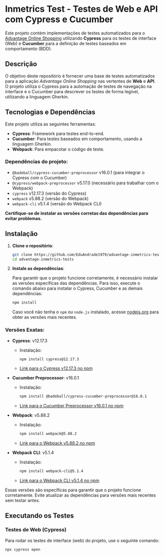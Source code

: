 # Inmetrics Test - Testes de Web e API com Cypress e Cucumber

Este projeto contém implementações de testes automatizados para o [Advantage Online Shopping](https://www.advantageonlineshopping.com/) utilizando **Cypress** para os testes de interface (Web) e **Cucumber** para a definição de testes baseados em comportamento (BDD).

## Descrição

O objetivo deste repositório é fornecer uma base de testes automatizados para a aplicação *Advantage Online Shopping* nas vertentes de **Web** e **API**. O projeto utiliza o Cypress para a automação de testes de navegação na interface e o Cucumber para descrever os testes de forma legível, utilizando a linguagem Gherkin.

## Tecnologias e Dependências

Este projeto utiliza as seguintes ferramentas:

- **Cypress**: Framework para testes end-to-end.
- **Cucumber**: Para testes baseados em comportamento, usando a linguagem Gherkin.
- **Webpack**: Para empacotar o código de teste.

### Dependências do projeto:

- `@badeball/cypress-cucumber-preprocessor` v16.0.1 (para integrar o Cypress com o Cucumber)
- `@cypress/webpack-preprocessor` v5.17.0 (necessário para trabalhar com o Webpack)
- `cypress` v12.17.3 (versão do Cypress)
- `webpack` v5.88.2 (versão do Webpack)
- `webpack-cli` v5.1.4 (versão do Webpack CLI)

**Certifique-se de instalar as versões corretas das dependências para evitar problemas.**

## Instalação

1. **Clone o repositório**:

    ```bash
    git clone https://github.com/EduAndrade1979/advantage-inmetrics-tests.git
    cd advantage-inmetrics-tests
    ```

2. **Instale as dependências**:

    Para garantir que o projeto funcione corretamente, é necessário instalar as versões específicas das dependências. Para isso, execute o comando abaixo para instalar o Cypress, Cucumber e as demais dependências:

    ```bash
    npm install
    ```

    Caso você não tenha o `npm` ou `node.js` instalado, acesse [nodejs.org](https://nodejs.org/) para obter as versões mais recentes.

### Versões Exatas:

- **Cypress**: v12.17.3
  - Instalação:
    ```bash
    npm install cypress@12.17.3
    ```
  - [Link para o Cypress v12.17.3 no npm](https://www.npmjs.com/package/cypress/v/12.17.3)

- **Cucumber Preprocessor**: v16.0.1
  - Instalação:
    ```bash
    npm install @badeball/cypress-cucumber-preprocessor@16.0.1
    ```
  - [Link para o Cucumber Preprocessor v16.0.1 no npm](https://www.npmjs.com/package/@badeball/cypress-cucumber-preprocessor/v/16.0.1)

- **Webpack**: v5.88.2
  - Instalação:
    ```bash
    npm install webpack@5.88.2
    ```
  - [Link para o Webpack v5.88.2 no npm](https://www.npmjs.com/package/webpack/v/5.88.2)

- **Webpack CLI**: v5.1.4
  - Instalação:
    ```bash
    npm install webpack-cli@5.1.4
    ```
  - [Link para o Webpack CLI v5.1.4 no npm](https://www.npmjs.com/package/webpack-cli/v/5.1.4)


Essas versões são específicas para garantir que o projeto funcione corretamente. Evite atualizar as dependências para versões mais recentes sem testar antes.

## Executando os Testes

### Testes de Web (Cypress)

Para rodar os testes de interface (web) do projeto, use o seguinte comando:

```bash
npx cypress open
